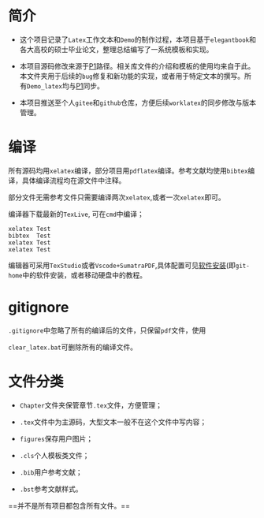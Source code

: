 # 简介
- 这个项目记录了`Latex`工作文本和`Demo`的制作过程，本项目基于`elegantbook`和各大高校的硕士毕业论文，整理总结编写了一系统模板和实现。

- 本项目源码修改来源于[P1](E:\均胜电子\Latex_RJZ)路径。相关库文件的介绍和模板的使用均来自于此。本文件夹用于后续的`bug`修复和新功能的实现，或者用于特定文本的撰写。所有`Demo_latex`均与[P1](E:\均胜电子\Latex_RJZ)同步。
- 本项目推送至个人`gitee`和`github`仓库，方便后续`worklatex`的同步修改与版本管理。



# 编译

所有源码均用`xelatex`编译，部分项目用`pdflatex`编译。参考文献均使用`bibtex`编译，具体编译流程均在源文件中注释。

部分文件无需参考文件只需要编译两次`xelatex`,或者一次`xelatex`即可。

编译器下载最新的`TexLive`, 可在`cmd`中编译；

```
xelatex Test
bibtex  Test
xelatex Test
xelatex Test
```



编辑器可采用`TexStudio`或者`Vscode+SumatraPDF`,具体配置可见[软件安装](E:\均胜电子\git-home)(即`git-home`中的软件安装，或者移动硬盘中的教程。



# gitignore

`.gitignore`中忽略了所有的编译后的文件，只保留`pdf`文件，使用

`clear_latex.bat`可删除所有的编译文件。



# 文件分类

- `Chapter`文件夹保管章节`.tex`文件，方便管理；

- `.tex`文件中为主源码，大型文本一般不在这个文件中写内容；
- `figures`保存用户图片；
- `.cls`个人模板类文件；
- `.bib`用户参考文献；
- `.bst`参考文献样式。

==并不是所有项目都包含所有文件。==

